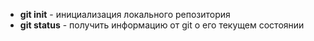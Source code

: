 - **git init** - инициализация локального репозитория
- **git status** - получить информацию от git о его текущем состоянии
